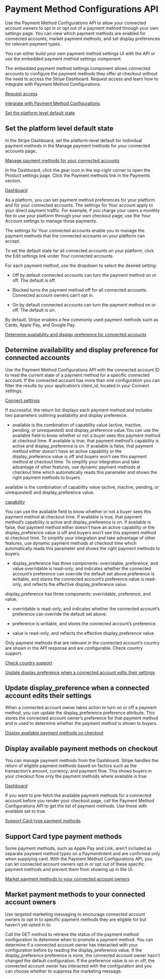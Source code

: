 # Payment Method Configurations API

Use the Payment Method Configurations API to allow your connected account owners to opt in or opt out of a payment method through your own settings page. You can view which payment methods are enabled for connected accounts, market payment methods, and set display preferences for relevant payment types.

You can either build your own payment method settings UI with the API or use the embedded payment method settings component.

The embedded payment method settings component allows connected accounts to configure the payment methods they offer at checkout without the need to access the Stripe Dashboard. Request access and learn how to integrate with Payment Method Configurations.

[Request access](/connect/supported-embedded-components/payment-method-settings#request-access)

[integrate with Payment Method Configurations](/connect/supported-embedded-components/payment-method-settings#integration)

[Set the platform level default state](#section-1)

## Set the platform level default state

In the Stripe Dashboard, set the platform-level default for individual payment methods in the Manage payment methods for your connected accounts page.

[Manage payment methods for your connected accounts](https://dashboard.stripe.com/test/settings/payment_methods/connected_accounts)

In the Dashboard, click the gear icon in the top-right corner to open the Product settings page. Click the Payment methods link in the Payments section.

[Dashboard](https://dashboard.stripe.com/login)

As a platform, you can set payment method preferences for your platform and for your connected accounts. The settings for Your account apply to your direct payment traffic. For example, if you charge your users a monthly fee to use your platform through your own checkout page, use the Your Account settings to manage those payments.

The settings for Your connected accounts enable you to manage the payment methods that the connected accounts on your platform can accept.

To set the default state for all connected accounts on your platform, click the Edit settings link under Your connected accounts.

For each payment method, use the dropdown to select the desired setting:

- Off by default connected accounts can turn the payment method on or off. The default is off.

- Blocked turns the payment method off for all connected accounts. Connected account owners can’t opt in.

- On by default connected accounts can turn the payment method on or off. The default is on.

By default, Stripe enables a few commonly used payment methods such as Cards, Apple Pay, and Google Pay.

[Determine availability and display preference for connected accounts](#section-2)

## Determine availability and display preference for connected accounts

Use the Payment Method Configurations API with the connected account ID to read the current state of a payment method for a specific connected account. If the connected account has more than one configuration you can filter the results by your application’s client_id, located in your Connect settings.

[Connect settings](https://dashboard.stripe.com/account/applications/settings)

If successful, the return list displays each payment method and includes two parameters outlining availability and display preference.

- available is the combination of capability value (active, inactive, pending, or unrequested) and display_preference value.You can use the available field to know whether or not a buyer sees this payment method at checkout time. If available is true, that payment method’s capability is active and display_preference is on. If available is false, that payment method either doesn’t have an active capability or the display_preference value is off and buyers won’t see this payment method at checkout time. To simplify your integration and take advantage of other features, use dynamic payment methods at checkout time which automatically reads this parameter and shows the right payment methods to buyers.

available is the combination of capability value (active, inactive, pending, or unrequested) and display_preference value.

[capability](/api/capabilities/object)

You can use the available field to know whether or not a buyer sees this payment method at checkout time. If available is true, that payment method’s capability is active and display_preference is on. If available is false, that payment method either doesn’t have an active capability or the display_preference value is off and buyers won’t see this payment method at checkout time. To simplify your integration and take advantage of other features, use dynamic payment methods at checkout time which automatically reads this parameter and shows the right payment methods to buyers.

- display_preference has three components: overridable, preference, and value.overridable is read-only, and indicates whether the connected account’s preference can override the default set above.preference is writable, and stores the connected account’s preference.value is read-only, and reflects the effective display_preference value.

display_preference has three components: overridable, preference, and value.

- overridable is read-only, and indicates whether the connected account’s preference can override the default set above.

- preference is writable, and stores the connected account’s preference.

- value is read-only, and reflects the effective display_preference value.

Only payment methods that are relevant in the connected account’s country are shown in the API response and are configurable. Check country support.

[Check country support](/payments/payment-methods/integration-options)

[Update display_preference when a connected account edits their settings](#section-3)

## Update display_preference when a connected account edits their settings

When a connected account owner takes action to turn on or off a payment method, you can update the display_preference preference attribute. This stores the connected account owner’s preference for that payment method and is used to determine whether the payment method is shown to buyers.

[Display available payment methods on checkout](#section-4)

## Display available payment methods on checkout

You can manage payment methods from the Dashboard. Stripe handles the return of eligible payment methods based on factors such as the transaction’s amount, currency, and payment flow. This shows buyers in your checkout flow only the payment methods where available is true.

[Dashboard](https://dashboard.stripe.com/settings/payment_methods)

If you want to pre-fetch the available payment methods for a connected account before you render your checkout page, call the Payment Method Configurations API to get the list of payment methods. Use those with available set to true.

[Support Card type payment methods](#section-5)

## Support Card type payment methods

Some payment methods, such as Apple Pay and Link, aren’t included as separate payment method types on a PaymentIntent and are confirmed only when supplying card. With the Payment Method Configurations API, you can let connected account owners opt in or opt out of these specific payment methods and prevent them from showing up in the UI.

[Market payment methods to your connected account owners](#section-6)

## Market payment methods to your connected account owners

Use targeted marketing messaging to encourage connected account owners to opt in to specific payment methods they are eligible for but haven’t yet opted in to.

Call the GET method to retrieve the status of the payment method configuration to determine when to promote a payment method. You can determine if a connected account owner has interacted with your configuration before by reading the display_preference value. If the display_preference preference is none, the connected account owner hasn’t changed the default configuration. If the preference value is on or off, the connected account owner has interacted with the configuration and you can choose whether to suppress the marketing message.
